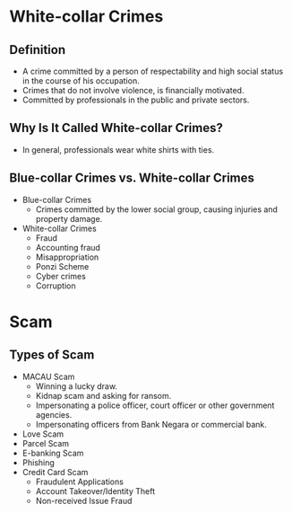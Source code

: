 # White-collar Crimes

## Definition

* A crime committed by a person of respectability and high social status in the course of his occupation.
* Crimes that do not involve violence, is financially motivated.
* Committed by professionals in the public and private sectors.

## Why Is It Called White-collar Crimes?

* In general, professionals wear white shirts with ties.

## Blue-collar Crimes vs. White-collar Crimes

* Blue-collar Crimes
  * Crimes committed by the lower social group, causing injuries and property damage.
* White-collar Crimes
  * Fraud
  * Accounting fraud
  * Misappropriation
  * Ponzi Scheme
  * Cyber crimes
  * Corruption

# Scam

## Types of Scam

* MACAU Scam
  * Winning a lucky draw.
  * Kidnap scam and asking for ransom.
  * Impersonating a police officer, court officer or other government agencies.
  * Impersonating officers from Bank Negara or commercial bank.
* Love Scam
* Parcel Scam
* E-banking Scam
* Phishing
* Credit Card Scam
  * Fraudulent Applications
  * Account Takeover/Identity Theft
  * Non-received Issue Fraud